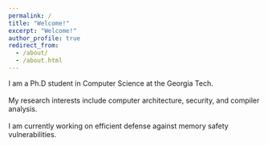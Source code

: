 ```yaml
---
permalink: /
title: "Welcome!"
excerpt: "Welcome!"
author_profile: true
redirect_from: 
  - /about/
  - /about.html
---
```


I am a Ph.D student in Computer Science at the Georgia Tech.<br><br>
My research interests include computer architecture, security, and compiler analysis.<br><br>
I am currently working on efficient defense against memory safety vulnerabilities.


